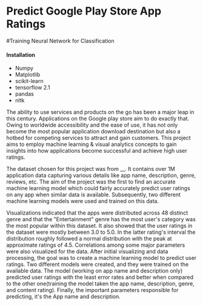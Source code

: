 # Predict Google Play Store App Ratings
#Training Neural Network for Classification

<h4>Installation</h4>

<ul>
<li>Numpy</li>
<li>Matplotlib</li>
<li>scikit-learn</li>
<li>tensorflow 2.1</li>
<li>pandas </li>
<li> nltk</li>
</ul>


The ability to use services and products on the go has been a major leap in this century. Applications on the Google play store aim to do exactly that. Owing to worldwide accessibility and the ease of use, it has not only become the most popular application download destination but also a hotbed for competing services to attract and gain customers. This project aims to employ machine learning & visual analytics concepts to gain insights into how applications become successful and achieve high user ratings.

The dataset chosen for this project was from __. It contains over 1M application data capturing various details like app name, description, genre, reviews, etc. The aim of the  project was the first to find an accurate machine learning model which could fairly accurately predict user ratings on any app when similar data is available. Subsequently, two different machine learning models were used and trained on this data.

Visualizations indicated that the apps were distributed across 48 distinct genre and that the  "Entertainment"  genre has the most user's category was the most popular within this dataset. It also showed that the user ratings in the dataset were mostly between 3.0 to 5.0. In the latter rating's interval the distribution roughly followed a normal distribution with the peak at approximate ratings of 4.5. Correlations among some major parameters were also visualized for the data. After initial visualizing and data processing, the goal was to create a machine learning model to predict user ratings. Two different models were created, and they were trained on the available data. The model (working on app name and description only) predicted user ratings with the least error rates and better when compared to the other one(training the model taken the app name, description, genre, and content rating). Finally, the important parameters responsible for predicting, it's the App name and description.
